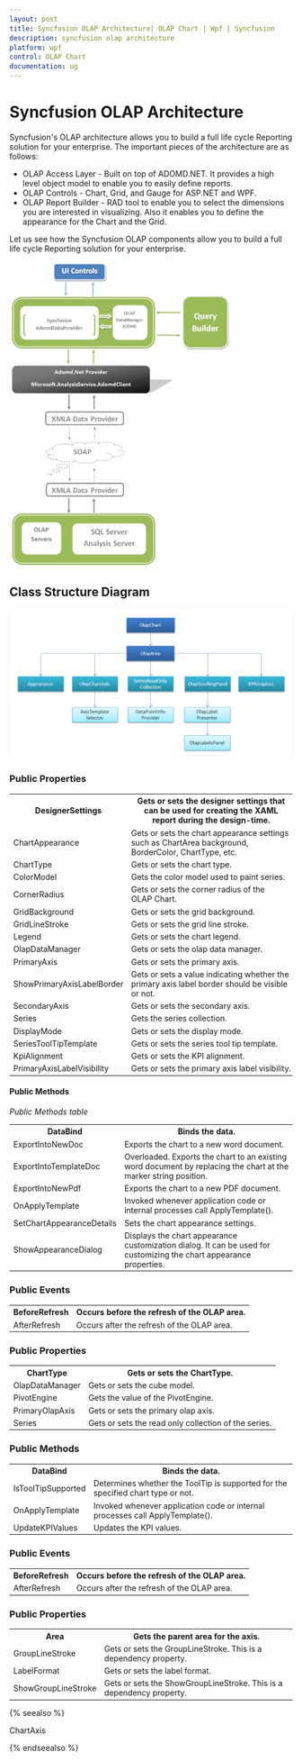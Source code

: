 ```yaml
---
layout: post
title: Syncfusion OLAP Architecture| OLAP Chart | Wpf | Syncfusion
description: syncfusion olap architecture
platform: wpf
control: OLAP Chart
documentation: ug
---
```


# Syncfusion OLAP Architecture

Syncfusion's OLAP architecture allows you to build a full life cycle Reporting solution for your enterprise. The important pieces of the architecture are as follows:

* OLAP Access Layer - Built on top of ADOMD.NET. It provides a high level object model to enable you to easily define reports.
* OLAP Controls - Chart, Grid, and Gauge for ASP.NET and WPF.
* OLAP Report Builder - RAD tool to enable you to select the dimensions you are interested in visualizing. Also it enables you to define the appearance for the Chart and the Grid.

Let us see how the Syncfusion OLAP components allow you to build a full life cycle Reporting solution for your enterprise.

![](Syncfusion-OLAP-Architecture_images/Syncfusion-OLAP-Architecture_img1.png)


## Class Structure Diagram

![](Syncfusion-OLAP-Architecture_images/Syncfusion-OLAP-Architecture_img2.png)






###  Public Properties



<table>
<tr>
<th>
DesignerSettings</th><th>
Gets or sets the designer settings that can be used for creating the XAML report during the design-time.</th></tr>
<tr>
<td>
ChartAppearance</td><td>
Gets or sets the chart appearance settings such as ChartArea background, BorderColor, ChartType, etc.</td></tr>
<tr>
<td>
ChartType</td><td>
Gets or sets the chart type.</td></tr>
<tr>
<td>
ColorModel</td><td>
Gets the color model used to paint series.</td></tr>
<tr>
<td>
CornerRadius</td><td>
Gets or sets the corner radius of the OLAP Chart.</td></tr>
<tr>
<td>
GridBackground</td><td>
Gets or sets the grid background.</td></tr>
<tr>
<td>
GridLineStroke</td><td>
Gets or sets the grid line stroke.</td></tr>
<tr>
<td>
Legend</td><td>
Gets or sets the chart legend.</td></tr>
<tr>
<td>
OlapDataManager</td><td>
Gets or sets the olap data manager.</td></tr>
<tr>
<td>
PrimaryAxis</td><td>
Gets or sets the primary axis.</td></tr>
<tr>
<td>
ShowPrimaryAxisLabelBorder</td><td>
Gets or sets a value indicating whether the primary axis label border should be visible or not.</td></tr>
<tr>
<td>
SecondaryAxis</td><td>
Gets or sets the secondary axis.</td></tr>
<tr>
<td>
Series</td><td>
Gets the series collection.</td></tr>
<tr>
<td>
DisplayMode</td><td>
Gets or sets the display mode.</td></tr>
<tr>
<td>
SeriesToolTipTemplate</td><td>
Gets or sets the series tool tip template.</td></tr>
<tr>
<td>
KpiAlignment</td><td>
Gets or sets the KPI alignment.</td></tr>
<tr>
<td>
PrimaryAxisLabelVisibility</td><td>
Gets or sets the primary axis label visibility.</td></tr>
</table>

#### Public Methods

_Public Methods table_

<table>
<tr>
<th>
DataBind</th><th>
Binds the data.</th></tr>
<tr>
<td>
ExportIntoNewDoc</td><td>
Exports the chart to a new word document.</td></tr>
<tr>
<td>
ExportIntoTemplateDoc</td><td>
Overloaded. Exports the chart to an existing word document by replacing the chart at the marker string position.</td></tr>
<tr>
<td>
ExportIntoNewPdf</td><td>
Exports the chart to a new PDF document.</td></tr>
<tr>
<td>
OnApplyTemplate</td><td>
Invoked whenever application code or internal processes call ApplyTemplate().</td></tr>
<tr>
<td>
SetChartAppearanceDetails</td><td>
Sets the chart appearance settings.</td></tr>
<tr>
<td>
ShowAppearanceDialog</td><td>
Displays the chart appearance customization dialog. It can be used for customizing the chart appearance properties.</td></tr>
</table>

### Public Events



<table>
<tr>
<th>
BeforeRefresh</th><th>
Occurs before the refresh of the OLAP area.</th></tr>
<tr>
<td>
AfterRefresh</td><td>
Occurs after the refresh of the OLAP area.</td></tr>
</table>



### Public Properties



<table>
<tr>
<th>
ChartType</th><th>
Gets or sets the ChartType.</th></tr>
<tr>
<td>
OlapDataManager</td><td>
Gets or sets the cube model.</td></tr>
<tr>
<td>
PivotEngine</td><td>
Gets the value of the PivotEngine.</td></tr>
<tr>
<td>
PrimaryOlapAxis</td><td>
Gets or sets the primary olap axis.</td></tr>
<tr>
<td>
Series</td><td>
Gets or sets the read only collection of the series.</td></tr>
</table>

### Public Methods



<table>
<tr>
<th>
DataBind</th><th>
Binds the data.</th></tr>
<tr>
<td>
IsToolTipSupported</td><td>
Determines whether the ToolTip is supported for the specified chart type or not.</td></tr>
<tr>
<td>
OnApplyTemplate</td><td>
Invoked whenever application code or internal processes call ApplyTemplate().</td></tr>
<tr>
<td>
UpdateKPIValues</td><td>
Updates the KPI values.</td></tr>
</table>

### Public Events



<table>
<tr>
<th>
BeforeRefresh</th><th>
Occurs before the refresh of the OLAP area.</th></tr>
<tr>
<td>
AfterRefresh</td><td>
Occurs after the refresh of the OLAP area.</td></tr>
</table>



### Public Properties



<table>
<tr>
<th>
Area</th><th>
Gets the parent area for the axis.</th></tr>
<tr>
<td>
GroupLineStroke</td><td>
Gets or sets the GroupLineStroke. This is a dependency property.</td></tr>
<tr>
<td>
LabelFormat</td><td>
Gets or sets the label format.</td></tr>
<tr>
<td>
ShowGroupLineStroke</td><td>
Gets or sets the ShowGroupLineStroke. This is a dependency property.</td></tr>
</table>


{% seealso %}

ChartAxis

{% endseealso %}